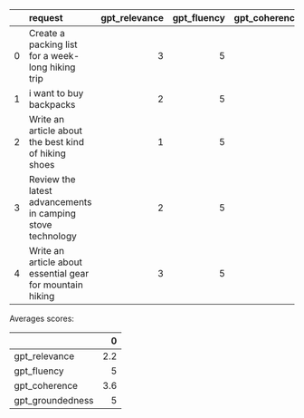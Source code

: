 |    | request                                                    |   gpt_relevance |   gpt_fluency |   gpt_coherence |   gpt_groundedness |
|---:|:-----------------------------------------------------------|----------------:|--------------:|----------------:|-------------------:|
|  0 | Create a packing list for a week-long hiking trip          |               3 |             5 |               5 |                  5 |
|  1 | i want to buy backpacks                                    |               2 |             5 |               3 |                  5 |
|  2 | Write an article about the best kind of hiking shoes       |               1 |             5 |               2 |                  5 |
|  3 | Review the latest advancements in camping stove technology |               2 |             5 |               3 |                  5 |
|  4 | Write an article about essential gear for mountain hiking  |               3 |             5 |               5 |                  5 |

Averages scores:

|                  |   0 |
|:-----------------|----:|
| gpt_relevance    | 2.2 |
| gpt_fluency      | 5   |
| gpt_coherence    | 3.6 |
| gpt_groundedness | 5   |